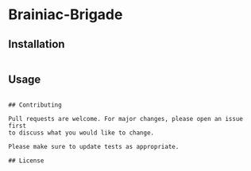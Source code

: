 # Brainiac-Brigade


## Installation


```bash
```

## Usage
```

## Contributing

Pull requests are welcome. For major changes, please open an issue first
to discuss what you would like to change.

Please make sure to update tests as appropriate.

## License

